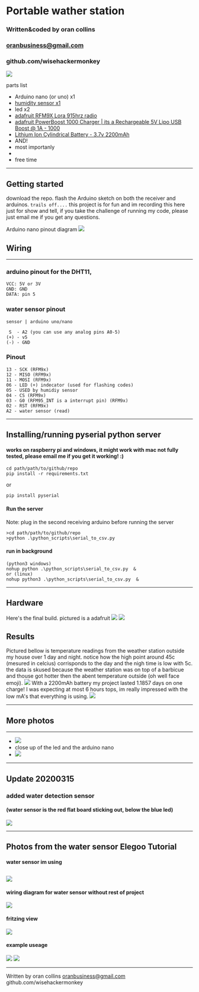 # Portable wather station

### Written&coded by oran collins
### oranbusiness@gmail.com
### github.com/wisehackermonkey
![](photos/20200309_weather_station_project_box.jpg)

parts list
- Arduino nano (or uno) x1
- [humidity sensor x1](https://www.amazon.com/Temperature-Humidity-Digital-3-3V-5V-Raspberry/dp/B07WT2HJ4F/ref=sr_1_2?keywords=dh11+humidity+sensor&qid=1583824327&sr=8-2)
- led x2
- [adafruit RFM9X Lora 915hrz radio](https://www.adafruit.com/product/3072) 
- [adafruit PowerBoost 1000 Charger | its a Rechargeable 5V Lipo USB Boost @ 1A - 1000](https://www.adafruit.com/product/2465)
- [Lithium Ion Cylindrical Battery - 3.7v 2200mAh](https://www.adafruit.com/product/1781)
-  AND! 
- most importanly
- 
- free time  

----
## Getting started 
download the repo. 
flash the Arduino sketch on both the receiver and arduinos. 
`trails off....` this  project is for fun and im recording this here just for show and tell, if you take the challenge of running my code, please just email me if you get any questions.

<!-- - read from humidity sensor > save to sd card -->
<!-- 
Setting up adafruit feather [not no longer used in project!]
(add to arduino's package manager)
https://adafruit.github.io/arduino-board-index/package_adafruit_index.json -->

<!-- 
how to use sd card with adafruit adalogger
https://learn.adafruit.com/adafruit-feather-m0-adalogger/using-the-sd-card?embeds=allow -->

Arduino nano pinout diagram
![](photos/arduino_nano_pinout_diagram.png)
## Wiring
----------------------------
### arduino pinout for the DHT11,

```
VCC: 5V or 3V
GND: GND
DATA: pin 5
```
 

### water sensor pinout
```
sensor | arduino uno/nano

 S  - A2 (you can use any analog pins A0-5)
(+) - v5
(-) - GND
```
 

### Pinout
```
13 - SCK (RFM9x)
12 - MISO (RFM9x)
11 - MOSI (RFM9x)
06 - LED (+) indecator (used for flashing codes)
05 - USED by humidiy sensor
04 - CS (RFM9x)
03 - G0 (RFM95_INT is a interrupt pin) (RFM9x)
02 - RST (RFM9x)
A2 - water sensor (read)
```
----------------------------
## Installing/running pyserial python server
#### works on raspberry pi and windows, it might work with mac not fully tested, please email me if  you get it working! :)

```
cd path/path/to/github/repo
pip install -r requirements.txt
```
or 
```
pip install pyserial
```

#### Run the server
Note: plug in the second receiving arduino before running the server
```
>cd path/path/to/github/repo
>python .\python_scripts\serial_to_csv.py 
```

#### run in background
```
(python3 windows)
nohup python .\python_scripts\serial_to_csv.py  &
or (linux)
nohup python3 .\python_scripts\serial_to_csv.py  &

```

----------------------------

## Hardware
Here's the final build.
pictured is a adafruit
![](photos/20200309_weather_station_project_box.jpg)
![](photos/20200309_recieving_antena.jpg)

## Results
Pictured bellow is temperature readings from the weather station outside my house over 1 day and night. notice how the high point around 45c (mesured in celcius) corrisponds to the day and the nigh time is low with 5c. the data is skused because the weather station was on top of a barbicue and thouse got hotter then the abent temperature outside (oh well face emoji). 
![](photos/ploted_temperature_point_from_weather_station_20200308-09.jpg)
With a 2200mAh battery my project lasted 1.1857 days on one charge! I was expecting at most 6 hours tops, im really impressed with the low mA's that everything is using.
![](photos/battery_total_running_length_calculations.jpg)

-----
## More photos
-----

- ![](photos/20200309_overview.jpg)
- close up of the led and the arduino nano
- ![](photos/20200309_closeup.jpg)
----------------------------
## Update 20200315
### added water detection sensor
#### (water sensor is the red flat board sticking out, below the blue led)
![](photos/water_sensor_v6.jpg)

--------------
## Photos from the water sensor Elegoo Tutorial
#### water sensor im using

![](photos/water_sensor_v1.jpg)
----------------------------

#### wiring diagram for water sensor without rest of project
![](photos/water_sensor_v2.jpg)
#### fritzing view
![](photos/water_sensor_v3.jpg)

#### example useage
![](photos/water_sensor_v4.jpg)
![](photos/water_sensor_v5.jpg)

----------------------------
Written by oran collins
oranbusiness@gmail.com
github.com/wisehackermonkey